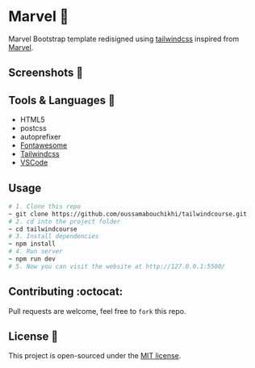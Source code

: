 # Marvel 🚀
Marvel Bootstrap template redisigned using [tailwindcss](https://tailwindcss.com/) inspired from [Marvel](https://www.tooplate.com/view/2115-marvel).
 
## Screenshots 📸

## Tools & Languages 🎯
 - HTML5
 - postcss
 - autoprefixer
 - [Fontawesome](https://fontawesome.com/)
 - [Tailwindcss](https://tailwindcss.com/)
 - [VSCode](https://code.visualstudio.com/)
 
## Usage
```bash
# 1. Clone this repo
~ git clone https://github.com/oussamabouchikhi/tailwindcourse.git
# 2. cd into the project folder
~ cd tailwindcourse
# 3. Install dependencies
~ npm install
# 4. Run server
~ npm run dev
# 5. Now you can visit the website at http://127.0.0.1:5500/
```

 ## Contributing :octocat:
 Pull requests are welcome, feel free to ```fork``` this repo.
 
 ## License 📃
 This project is open-sourced under the [MIT license](https://opensource.org/licenses/MIT).
